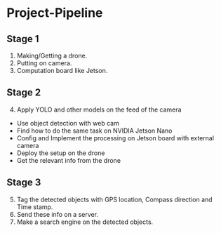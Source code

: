 # Project-Pipeline

## Stage 1

  1. Making/Getting a drone.
  2. Putting on camera.
  3. Computation board like Jetson.

## Stage 2
4. Apply YOLO and other models on the feed of the camera
  - Use object detection with web cam 
  - Find how to do the same task on NVIDIA Jetson Nano
  - Config and Implement the processing on Jetson board with external camera
  - Deploy the setup on the drone
  - Get the relevant info from the drone

## Stage 3
5. Tag the detected objects with GPS location, Compass direction and Time stamp.
6. Send these info on a server.
7. Make a search engine on the detected objects.
